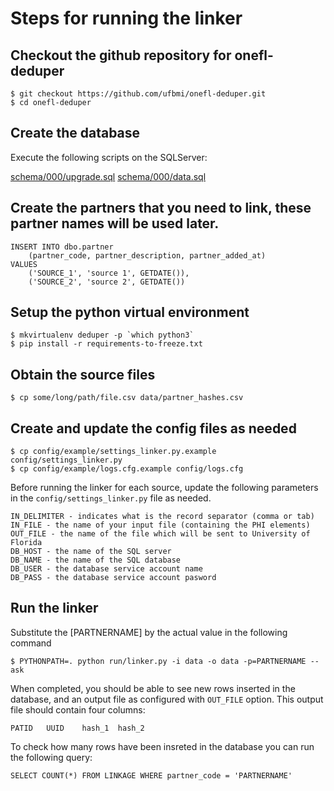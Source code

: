 # Steps for running the linker


## Checkout the github repository for onefl-deduper

    $ git checkout https://github.com/ufbmi/onefl-deduper.git
    $ cd onefl-deduper


## Create the database

Execute the following scripts on the SQLServer:

   [schema/000/upgrade.sql](schema/000/upgrade.sql)
   [schema/000/data.sql](schema/000/data.sql)


## Create the partners that you need to link, these partner names will be used later.

    INSERT INTO dbo.partner
        (partner_code, partner_description, partner_added_at)
    VALUES
        ('SOURCE_1', 'source 1', GETDATE()),
        ('SOURCE_2', 'source 2', GETDATE())


## Setup the python virtual environment

    $ mkvirtualenv deduper -p `which python3`
    $ pip install -r requirements-to-freeze.txt


## Obtain the source files

    $ cp some/long/path/file.csv data/partner_hashes.csv


## Create and update the config files as needed

    $ cp config/example/settings_linker.py.example config/settings_linker.py
    $ cp config/example/logs.cfg.example config/logs.cfg


Before running the linker for each source, update the following parameters
in the `config/settings_linker.py` file as needed.

    IN_DELIMITER - indicates what is the record separator (comma or tab)
    IN_FILE - the name of your input file (containing the PHI elements)
    OUT_FILE - the name of the file which will be sent to University of Florida
    DB_HOST - the name of the SQL server
    DB_NAME - the name of the SQL database
    DB_USER - the database service account name
    DB_PASS - the database service account pasword



## Run the linker

Substitute the [PARTNERNAME] by the actual value in the following command
  
    $ PYTHONPATH=. python run/linker.py -i data -o data -p=PARTNERNAME --ask

When completed, you should be able to see new rows inserted in the database,
and an output file as configured with `OUT_FILE` option.
This output file should contain four columns:

    PATID   UUID    hash_1  hash_2

To check how many rows have been insreted in the database you can run the
following query:

    SELECT COUNT(*) FROM LINKAGE WHERE partner_code = 'PARTNERNAME'

